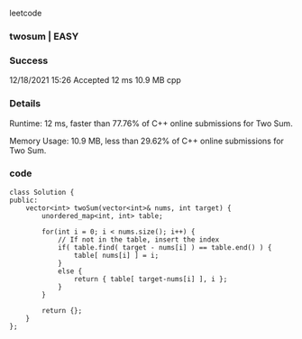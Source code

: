leetcode 

### twosum | EASY


### Success

12/18/2021 15:26	Accepted	12 ms	10.9 MB	cpp

### Details 
Runtime: 
12 ms, faster than 77.76% of C++ online submissions for Two Sum.

Memory Usage: 
10.9 MB, less than 29.62% of C++ online submissions for Two Sum.



### code
```
class Solution {
public:
    vector<int> twoSum(vector<int>& nums, int target) {
        unordered_map<int, int> table;

        for(int i = 0; i < nums.size(); i++) {
            // If not in the table, insert the index
            if( table.find( target - nums[i] ) == table.end() ) {
                table[ nums[i] ] = i;
            }
            else {
                return { table[ target-nums[i] ], i };
            }
        }

        return {};
    }
};
```
